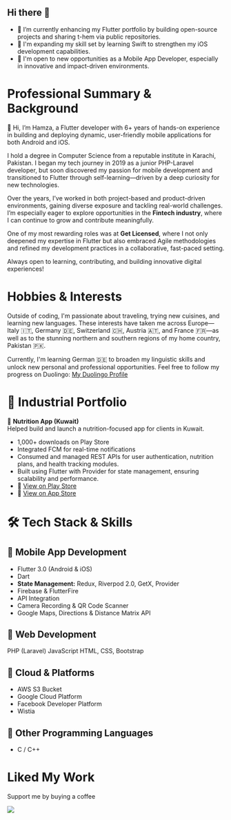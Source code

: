 ## Hi there 👋

- 🔭 I’m currently enhancing my Flutter portfolio by building open-source projects and sharing t-hem via public repositories.
- 🌱 I'm expanding my skill set by learning Swift to strengthen my iOS development capabilities.
- 👀 I'm open to new opportunities as a Mobile App Developer, especially in innovative and impact-driven environments.

# Professional Summary & Background

👋 Hi, I’m Hamza, a Flutter developer with 6+ years of hands-on experience in building and deploying dynamic, user-friendly mobile applications for both Android and iOS.

I hold a degree in Computer Science from a reputable institute in Karachi, Pakistan. I began my tech journey in 2019 as a junior PHP-Laravel developer, but soon discovered my passion for mobile development and transitioned to Flutter through self-learning—driven by a deep curiosity for new technologies.

Over the years, I’ve worked in both project-based and product-driven environments, gaining diverse exposure and tackling real-world challenges. I’m especially eager to explore opportunities in the **Fintech industry**, where I can continue to grow and contribute meaningfully.

One of my most rewarding roles was at **Get Licensed**, where I not only deepened my expertise in Flutter but also embraced Agile methodologies and refined my development practices in a collaborative, fast-paced setting.

Always open to learning, contributing, and building innovative digital experiences!

# Hobbies & Interests

Outside of coding, I'm passionate about traveling, trying new cuisines, and learning new languages. These interests have taken me across Europe—Italy 🇮🇹, Germany 🇩🇪, Switzerland 🇨🇭, Austria 🇦🇹, and France 🇫🇷—as well as to the stunning northern and southern regions of my home country, Pakistan 🇵🇰.

Currently, I'm learning German 🇩🇪 to broaden my linguistic skills and unlock new personal and professional opportunities.
Feel free to follow my progress on Duolingo: [My Duolingo Profile](https://www.duolingo.com/profile/hamxxx?via=share_profile_link)

# 📂 Industrial Portfolio

🔸 **Nutrition App (Kuwait)**  
Helped build and launch a nutrition-focused app for clients in Kuwait.  
- 1,000+ downloads on Play Store  
- Integrated FCM for real-time notifications
- Consumed and managed REST APIs for user authentication, nutrition plans, and health tracking modules.
- Built using Flutter with Provider for state management, ensuring scalability and performance.
- 🛒 [View on Play Store](https://shorturl.at/9Ep5q)
- 🛒 [View on App Store](https://shorturl.at/yJGx2)



# 🛠️ Tech Stack & Skills

## 🔹 Mobile App Development
- Flutter 3.0 (Android & iOS)
- Dart
- **State Management:** Redux, Riverpod 2.0, GetX, Provider
- Firebase & FlutterFire
- API Integration
- Camera Recording & QR Code Scanner
- Google Maps, Directions & Distance Matrix API

## 🔹 Web Development
PHP (Laravel)
JavaScript
HTML, CSS, Bootstrap

## 🔹 Cloud & Platforms
- AWS S3 Bucket
- Google Cloud Platform
- Facebook Developer Platform
- Wistia

## 🔹 Other Programming Languages
- C / C++

# Liked My Work

Support me by buying a coffee

<a href="https://www.buymeacoffee.com/hamzag"><img src="https://img.buymeacoffee.com/button-api/?text=Buy me a coffee&emoji=☕&slug=hamxss&button_colour=FFDD00&font_colour=000000&font_family=Cookie&outline_colour=000000&coffee_colour=ffffff" /></a>



